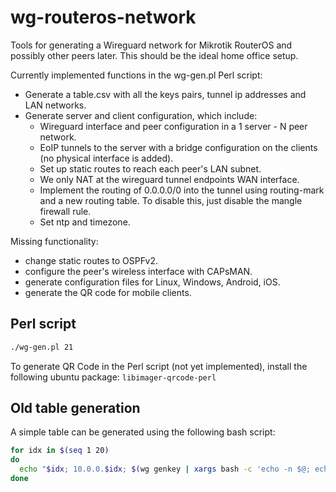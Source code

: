 # wg-routeros-network

Tools for generating a Wireguard network for Mikrotik RouterOS and possibly other peers later. This should be the ideal home office setup.

Currently implemented functions in the wg-gen.pl Perl script:

* Generate a table.csv with all the keys pairs, tunnel ip addresses and LAN networks.
* Generate server and client configuration, which include:
  * Wireguard interface and peer configuration in a 1 server - N peer network.
  * EoIP tunnels to the server with a bridge configuration on the clients (no physical interface is added).
  * Set up static routes to reach each peer's LAN subnet.
  * We only NAT at the wireguard tunnel endpoints WAN interface.
  * Implement the routing of 0.0.0.0/0 into the tunnel using routing-mark and a new routing table. To disable this, just disable the mangle firewall rule.
  * Set ntp and timezone.

Missing functionality:

* change static routes to OSPFv2.
* configure the peer's wireless interface with CAPsMAN.
* generate configuration files for Linux, Windows, Android, iOS.
* generate the QR code for mobile clients.

## Perl script

```bash
./wg-gen.pl 21
```

To generate QR Code in the Perl script (not yet implemented), install the following ubuntu package:
```libimager-qrcode-perl```

## Old table generation

A simple table can be generated using the following bash script:

```bash
for idx in $(seq 1 20)
do 
  echo "$idx; 10.0.0.$idx; $(wg genkey | xargs bash -c 'echo -n $@; echo -n \;\ ; echo $@ | wg pubkey' bash)";
done
```
